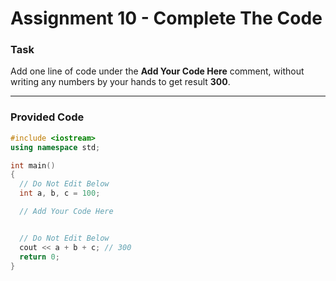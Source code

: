 # Assignment 10 - Complete The Code

### Task
Add one line of code under the **Add Your Code Here** comment, without writing any numbers by your hands to get result **300**.

---

### Provided Code 
```cpp
#include <iostream>
using namespace std;

int main()
{
  // Do Not Edit Below
  int a, b, c = 100;

  // Add Your Code Here


  // Do Not Edit Below
  cout << a + b + c; // 300
  return 0;
}
```